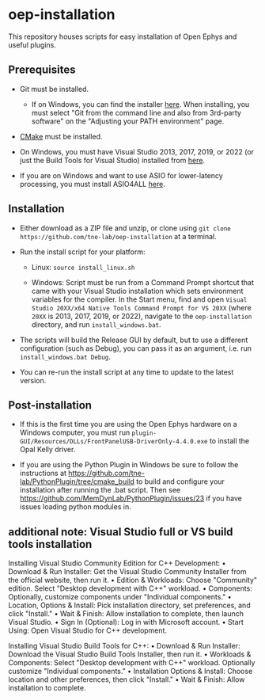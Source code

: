 # oep-installation

This repository houses scripts for easy installation of Open Ephys and useful plugins.

## Prerequisites

* Git must be installed.
  * If on Windows, you can find the installer [here](https://git-scm.com/download/win). When installing, you must select "Git from the command line and also from 3rd-party software" on the "Adjusting your PATH environment" page.

* [CMake](https://cmake.org/) must be installed.

* On Windows, you must have Visual Studio 2013, 2017, 2019, or 2022 (or just the Build Tools for Visual Studio) installed from [here](https://visualstudio.microsoft.com/vs/community/).

* If you are on Windows and want to use ASIO for lower-latency processing, you must install ASIO4ALL [here](http://www.asio4all.org/).


## Installation

* Either download as a ZIP file and unzip, or clone using `git clone https://github.com/tne-lab/oep-installation` at a terminal.

* Run the install script for your platform:

  * Linux: `source install_linux.sh`
  
  * Windows: Script must be run from a Command Prompt shortcut that came with your Visual Studio installation which sets environment variables for the compiler. In the Start menu, find and open `Visual Studio 20XX/x64 Native Tools Command Prompt for VS 20XX` (where `20XX` is 2013, 2017, 2019, or 2022), navigate to the `oep-installation` directory, and run `install_windows.bat`.


* The scripts will build the Release GUI by default, but to use a different configuration (such as Debug), you can pass it as an argument, i.e. run `install_windows.bat Debug`.

* You can re-run the install script at any time to update to the latest version.

## Post-installation

* If this is the first time you are using the Open Ephys hardware on a Windows computer, you must run `plugin-GUI/Resources/DLLs/FrontPanelUSB-DriverOnly-4.4.0.exe` to install the Opal Kelly driver.

* If you are using the Python Plugin in Windows be sure to follow the instructions at https://github.com/tne-lab/PythonPlugin/tree/cmake_build to build and configure your installation after running the .bat script. Then see https://github.com/MemDynLab/PythonPlugin/issues/23 if you have issues loading python modules in.

## additional note: Visual Studio full or VS build tools installation
Installing Visual Studio Community Edition for C++ Development:
•	Download & Run Installer: Get the Visual Studio Community Installer from the official website, then run it.
•	Edition & Workloads: Choose "Community" edition. Select "Desktop development with C++" workload.
•	Components: Optionally, customize components under "Individual components."
•	Location, Options & Install: Pick installation directory, set preferences, and click "Install."
•	Wait & Finish: Allow installation to complete, then launch Visual Studio.
•	Sign In (Optional): Log in with Microsoft account.
•	Start Using: Open Visual Studio for C++ development.

Installing Visual Studio Build Tools for C++:
•	Download & Run Installer: Download the Visual Studio Build Tools Installer, then run it.
•	Workloads & Components: Select "Desktop development with C++" workload. Optionally customize "Individual components."
•	Installation Options & Install: Choose location and other preferences, then click "Install."
•	Wait & Finish: Allow installation to complete.
